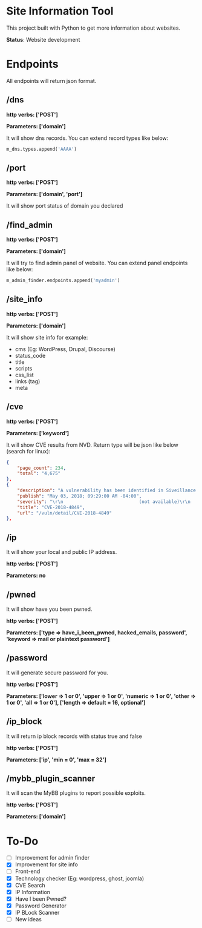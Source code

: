 # Site Information Tool 

This project built with Python to get more information about websites.

**Status**: Website development

# Endpoints

All endpoints will return json format.

## /dns

**http verbs: ['POST']**

**Parameters: ['domain']**

It will show dns records. You can extend record types like below:

```python
m_dns.types.append('AAAA')
```

## /port

**http verbs: ['POST']**

**Parameters: ['domain', 'port']**

It will show port status of domain you declared

## /find_admin

**http verbs: ['POST']**

**Parameters: ['domain']**

It will try to find admin panel of website. You can extend panel endpoints like below:

```python
m_admin_finder.endpoints.append('myadmin')
```

## /site_info

**http verbs: ['POST']**

**Parameters: ['domain']**

It will show site info for example:

- cms (Eg: WordPress, Drupal, Discourse)
- status_code
- title
- scripts
- css_list
- links (tag)
- meta

## /cve

**http verbs: ['POST']**

**Parameters: ['keyword']**

It will show CVE results from NVD. Return type will be json like below (search for linux):

```json
{
    "page_count": 234,
    "total": "4,675"
},
{
    "description": "A vulnerability has been identified in Siveillance VMS Video for Android (All versions < V12.1a (2018 R1)), Siveillance VMS Video for iOS (All versions < V12.1a (2018 R1)). Improper certificate validation could allow an attacker in a privileged network position to read data from and write data to the encrypted communication channel between the app and a server. The security vulnerability could be exploited by an attacker in a privileged network position which allows intercepting the communication channel between the affected app and a server (such as Man-in-the-Middle). Furthermore, an attacker must be able to generate a certificate that results for the validation algorithm in a checksum identical to a trusted certificate. Successful exploitation requires no user interaction. The vulnerability could allow reading data from and writing data to the encrypted communication channel between the app and a server, impacting the communication's confidentiality and integrity. At the time of advisory publication no public exploitation of this security vulnerability was known. Siemens confirms the security vulnerability and provides mitigations to resolve the security issue.",
    "publish": "May 03, 2018; 09:29:00 AM -04:00",
    "severity": "\r\n                            (not available)\r\n                        ",
    "title": "CVE-2018-4849",
    "url": "/vuln/detail/CVE-2018-4849"
},
```

## /ip

It will show your local and public IP address.

**http verbs: ['POST']**

**Parameters: no**

## /pwned

It will show have you been pwned.

**http verbs: ['POST']**

**Parameters: ['type => have_i_been_pwned, hacked_emails, password', 'keyword => mail or plaintext password']**

## /password

It will generate secure password for you.

**http verbs: ['POST']**

**Parameters: ['lower => 1 or 0', 'upper => 1 or 0', 'numeric => 1 or 0', 'other => 1 or 0', 'all => 1 or 0'], ['length => default = 16, optional']**

## /ip_block

It will return ip block records with status true and false

**http verbs: ['POST']**

**Parameters: ['ip', 'min = 0', 'max = 32']**

## /mybb_plugin_scanner

It will scan the MyBB plugins to report possible exploits.

**http verbs: ['POST']**

**Parameters: ['domain']**

# To-Do

- [ ] Improvement for admin finder
- [x] Improvement for site info
- [ ] Front-end
- [x] Technology checker (Eg: wordpress, ghost, joomla)
- [x] CVE Search
- [x] IP Information
- [x] Have I been Pwned?
- [x] Password Generator
- [x] IP BLock Scanner
- [ ] New ideas
